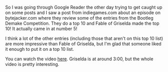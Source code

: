 So I was going through Google Reader the other day trying to get caught up on some posts and I saw a post from indiegames.com about an episode on bytejacker.com where they review some of the entries from the Bootleg Demake Competition. They do a top 10 and Fable of Griselda made the top 10! It actually came in at number 5!

I think a lot of the other entries (including those that aren't on this top 10 list) are more impressive than Fable of Griselda, but I'm glad that someone liked it enough to put it on a top 10 list.

You can watch the video [here](https://www.dailymotion.com/video/x6si9w). Griselda is at around 3:00, but the whole video is pretty interesting.
